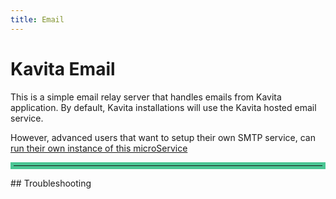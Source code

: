```yaml
---
title: Email
---
```


# Kavita Email
This is a simple email relay server that handles emails from Kavita application. By default, Kavita installations will use the Kavita hosted email service. 

However, advanced users that want to setup their own SMTP service, can [run their own instance of this microService](./microservice-installation)

<hr style="border:5px solid #4ac694"> </hr>
## Troubleshooting

